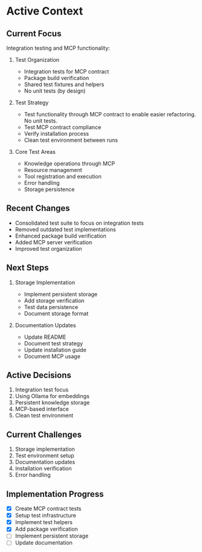 # Active Context

## Current Focus
Integration testing and MCP functionality:

1. Test Organization
   - Integration tests for MCP contract
   - Package build verification
   - Shared test fixtures and helpers
   - No unit tests (by design)

2. Test Strategy
   - Test functionality through MCP contract to enable easier refactoring. No unit tests.
   - Test MCP contract compliance
   - Verify installation process
   - Clean test environment between runs

3. Core Test Areas
   - Knowledge operations through MCP
   - Resource management
   - Tool registration and execution
   - Error handling
   - Storage persistence

## Recent Changes
- Consolidated test suite to focus on integration tests
- Removed outdated test implementations
- Enhanced package build verification
- Added MCP server verification
- Improved test organization

## Next Steps
1. Storage Implementation
   - Implement persistent storage
   - Add storage verification
   - Test data persistence
   - Document storage format

2. Documentation Updates
   - Update README
   - Document test strategy
   - Update installation guide
   - Document MCP usage

## Active Decisions
1. Integration test focus
2. Using Ollama for embeddings
3. Persistent knowledge storage
4. MCP-based interface
5. Clean test environment

## Current Challenges
1. Storage implementation
2. Test environment setup
3. Documentation updates
4. Installation verification
5. Error handling

## Implementation Progress
- [x] Create MCP contract tests
- [x] Setup test infrastructure
- [x] Implement test helpers
- [x] Add package verification
- [ ] Implement persistent storage
- [ ] Update documentation
